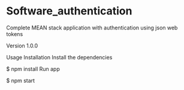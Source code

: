 # Software_authentication

Complete MEAN stack application with authentication using json web tokens

Version
1.0.0

Usage
Installation
Install the dependencies

$ npm install
Run app

$ npm start
